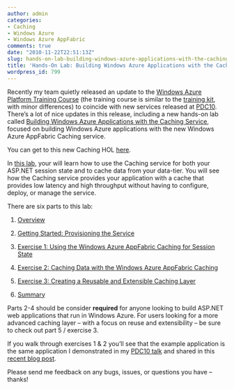 ```yaml
---
author: admin
categories:
- Caching
- Windows Azure
- Windows Azure AppFabric
comments: true
date: "2010-11-22T22:51:13Z"
slug: hands-on-lab-building-windows-azure-applications-with-the-caching-service
title: 'Hands-On Lab: Building Windows Azure Applications with the Caching Service'
wordpress_id: 799
---
```


Recently my team quietly released an update to the [Windows Azure Platform Training Course](http://msdn.microsoft.com/en-us/wazplatformtrainingcourse.aspx) (the training course is similar to the [training kit](http://www.microsoft.com/downloads/en/details.aspx?FamilyID=413E88F8-5966-4A83-B309-53B7B77EDF78&displaylang=en), with minor differences) to coincide with new services released at [PDC10](http://microsoftpdc.com). There’s a lot of nice updates in this release, including a new hands-on lab called [Building Windows Azure Applications with the Caching Service](http://msdn.microsoft.com/en-us/wazplatformtrainingcourse_advancedwebandworkerrolesvs2010lab.aspx), focused on building Windows Azure applications with the new Windows Azure AppFabric Caching service.

You can get to this new Caching HOL [here](http://msdn.microsoft.com/en-us/wazplatformtrainingcourse_advancedwebandworkerrolesvs2010lab.aspx).

In [this lab](http://msdn.microsoft.com/en-us/wazplatformtrainingcourse_advancedwebandworkerrolesvs2010lab.aspx), your will learn how to use the Caching service for both your ASP.NET session state and to cache data from your data-tier. You will see how the Caching service provides your application with a cache that provides low latency and high throughput without having to configure, deploy, or manage the service.

There are six parts to this lab:
  
1. [Overview ](http://msdn.microsoft.com/en-us/wazplatformtrainingcourse_advancedwebandworkerrolesvs2010lab_topic1.aspx#_Toc276570705)

2. [Getting Started: Provisioning the Service ](http://msdn.microsoft.com/en-us/wazplatformtrainingcourse_advancedwebandworkerrolesvs2010lab_topic2.aspx#_Toc276570706)

3. [Exercise 1: Using the Windows Azure AppFabric Caching for Session State ](http://msdn.microsoft.com/en-us/wazplatformtrainingcourse_advancedwebandworkerrolesvs2010lab_topic3.aspx#_Toc276570708)

4. [Exercise 2: Caching Data with the Windows Azure AppFabric Caching ](http://msdn.microsoft.com/en-us/wazplatformtrainingcourse_advancedwebandworkerrolesvs2010lab_topic4.aspx#_Toc276570712)

5. [Exercise 3: Creating a Reusable and Extensible Caching Layer ](http://msdn.microsoft.com/en-us/wazplatformtrainingcourse_advancedwebandworkerrolesvs2010lab_topic5.aspx#_Toc276570716)

6. [Summary ](http://msdn.microsoft.com/en-us/wazplatformtrainingcourse_advancedwebandworkerrolesvs2010lab_topic6.aspx#_Toc276570721)
 
Parts 2-4 should be consider **required** for anyone looking to build ASP.NET web applications that run in Windows Azure. For users looking for a more advanced caching layer – with a focus on reuse and extensibility – be sure to check out part 5 / exercise 3.

If you walk through exercises 1 & 2 you’ll see that the example application is the same application I demonstrated in my [PDC10 talk](http://player.microsoftpdc.com/Session/1f607983-c6eb-4d9f-b644-55247e8adda6) and shared in this [recent blog post](http://www.wadewegner.com/2010/11/code-for-the-windows-azure-appfabric-caching-demo/).

Please send me feedback on any bugs, issues, or questions you have – thanks!